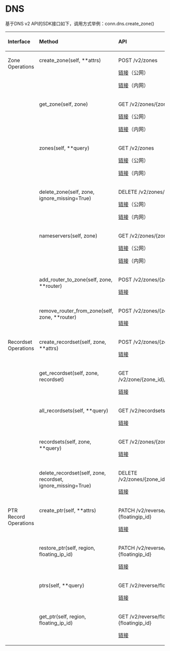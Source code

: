 # DNS<a name="sdk_12_0009"></a>

基于DNS v2 API的SDK接口如下，调用方式举例：conn.dns.create\_zone\(\)

<a name="table34008447"></a>
<table><thead align="left"><tr id="row59665636"><th class="cellrowborder" valign="top" width="25.929999999999996%" id="mcps1.1.4.1.1"><p id="p1078370"><a name="p1078370"></a><a name="p1078370"></a>Interface</p>
</th>
<th class="cellrowborder" valign="top" width="42.72%" id="mcps1.1.4.1.2"><p id="p20239120"><a name="p20239120"></a><a name="p20239120"></a>Method</p>
</th>
<th class="cellrowborder" valign="top" width="31.35%" id="mcps1.1.4.1.3"><p id="p28755990"><a name="p28755990"></a><a name="p28755990"></a>API</p>
</th>
</tr>
</thead>
<tbody><tr id="row47533853"><td class="cellrowborder" rowspan="7" valign="top" width="25.929999999999996%" headers="mcps1.1.4.1.1 "><p id="p25036876"><a name="p25036876"></a><a name="p25036876"></a>Zone Operations</p>
</td>
<td class="cellrowborder" valign="top" width="42.72%" headers="mcps1.1.4.1.2 "><p id="p23787231112751"><a name="p23787231112751"></a><a name="p23787231112751"></a>create_zone(self, **attrs)</p>
</td>
<td class="cellrowborder" valign="top" width="31.35%" headers="mcps1.1.4.1.3 "><p id="p4124230911054"><a name="p4124230911054"></a><a name="p4124230911054"></a>POST /v2/zones</p>
<p id="p13898135705610"><a name="p13898135705610"></a><a name="p13898135705610"></a><a href="https://support.huaweicloud.com/api-dns/dns_api_62001.html" target="_blank" rel="noopener noreferrer">链接</a>（公网）</p>
<p id="p2018233010402"><a name="p2018233010402"></a><a name="p2018233010402"></a><a href="https://support.huaweicloud.com/api-dns/dns_api_63002.html" target="_blank" rel="noopener noreferrer">链接</a>（内网）</p>
</td>
</tr>
<tr id="row61373038"><td class="cellrowborder" valign="top" headers="mcps1.1.4.1.1 "><p id="p49305737112751"><a name="p49305737112751"></a><a name="p49305737112751"></a>get_zone(self, zone)</p>
</td>
<td class="cellrowborder" valign="top" headers="mcps1.1.4.1.2 "><p id="p15318330"><a name="p15318330"></a><a name="p15318330"></a>GET /v2/zones/{zone_id}</p>
<p id="p4980239195718"><a name="p4980239195718"></a><a name="p4980239195718"></a><a href="https://support.huaweicloud.com/api-dns/dns_api_62002.html" target="_blank" rel="noopener noreferrer">链接</a>（公网）</p>
<p id="p7893185912409"><a name="p7893185912409"></a><a name="p7893185912409"></a><a href="https://support.huaweicloud.com/api-dns/dns_api_63005.html" target="_blank" rel="noopener noreferrer">链接</a>（内网）</p>
</td>
</tr>
<tr id="row3647249"><td class="cellrowborder" valign="top" headers="mcps1.1.4.1.1 "><p id="p42230846112751"><a name="p42230846112751"></a><a name="p42230846112751"></a>zones(self, **query)</p>
</td>
<td class="cellrowborder" valign="top" headers="mcps1.1.4.1.2 "><p id="p38847270"><a name="p38847270"></a><a name="p38847270"></a>GET /v2/zones</p>
<p id="p838455719575"><a name="p838455719575"></a><a name="p838455719575"></a><a href="https://support.huaweicloud.com/api-dns/dns_api_62003.html" target="_blank" rel="noopener noreferrer">链接</a>（公网）</p>
<p id="p55801020104117"><a name="p55801020104117"></a><a name="p55801020104117"></a><a href="https://support.huaweicloud.com/api-dns/dns_api_63006.html" target="_blank" rel="noopener noreferrer">链接</a>（内网）</p>
</td>
</tr>
<tr id="row14081115"><td class="cellrowborder" valign="top" headers="mcps1.1.4.1.1 "><p id="p27568838112751"><a name="p27568838112751"></a><a name="p27568838112751"></a>delete_zone(self, zone, ignore_missing=True)</p>
</td>
<td class="cellrowborder" valign="top" headers="mcps1.1.4.1.2 "><p id="p44403789"><a name="p44403789"></a><a name="p44403789"></a>DELETE /v2/zones/{zone_id}</p>
<p id="p194660185813"><a name="p194660185813"></a><a name="p194660185813"></a><a href="https://support.huaweicloud.com/api-dns/dns_api_62005.html" target="_blank" rel="noopener noreferrer">链接</a>（公网）</p>
<p id="p630814914412"><a name="p630814914412"></a><a name="p630814914412"></a><a href="https://support.huaweicloud.com/api-dns/dns_api_63008.html" target="_blank" rel="noopener noreferrer">链接</a>（内网）</p>
</td>
</tr>
<tr id="row64089786"><td class="cellrowborder" valign="top" headers="mcps1.1.4.1.1 "><p id="p35802542112751"><a name="p35802542112751"></a><a name="p35802542112751"></a>nameservers(self, zone)</p>
</td>
<td class="cellrowborder" valign="top" headers="mcps1.1.4.1.2 "><p id="p56055356"><a name="p56055356"></a><a name="p56055356"></a>GET /v2/zones/{zone_id}/nameservers</p>
<p id="p16802128155813"><a name="p16802128155813"></a><a name="p16802128155813"></a><a href="https://support.huaweicloud.com/api-dns/dns_api_62004.html" target="_blank" rel="noopener noreferrer">链接</a>（公网）</p>
<p id="p127851352114117"><a name="p127851352114117"></a><a name="p127851352114117"></a><a href="https://support.huaweicloud.com/api-dns/dns_api_63007.html" target="_blank" rel="noopener noreferrer">链接</a>（内网）</p>
</td>
</tr>
<tr id="row46356111741"><td class="cellrowborder" valign="top" headers="mcps1.1.4.1.1 "><p id="p65782031112751"><a name="p65782031112751"></a><a name="p65782031112751"></a>add_router_to_zone(self, zone, **router)</p>
</td>
<td class="cellrowborder" valign="top" headers="mcps1.1.4.1.2 "><p id="p6751147111741"><a name="p6751147111741"></a><a name="p6751147111741"></a>POST /v2/zones/{zone_id}/associaterouter</p>
<p id="p1772169105911"><a name="p1772169105911"></a><a name="p1772169105911"></a><a href="https://support.huaweicloud.com/api-dns/dns_api_63003.html" target="_blank" rel="noopener noreferrer">链接</a></p>
</td>
</tr>
<tr id="row6274943111746"><td class="cellrowborder" valign="top" headers="mcps1.1.4.1.1 "><p id="p18759494112751"><a name="p18759494112751"></a><a name="p18759494112751"></a>remove_router_from_zone(self, zone, **router)</p>
</td>
<td class="cellrowborder" valign="top" headers="mcps1.1.4.1.2 "><p id="p55688597111746"><a name="p55688597111746"></a><a name="p55688597111746"></a>POST /v2/zones/{zone_id}/disassociaterouter</p>
<p id="p695661111591"><a name="p695661111591"></a><a name="p695661111591"></a><a href="https://support.huaweicloud.com/api-dns/dns_api_63004.html" target="_blank" rel="noopener noreferrer">链接</a></p>
</td>
</tr>
<tr id="row20314447"><td class="cellrowborder" rowspan="5" valign="top" width="25.929999999999996%" headers="mcps1.1.4.1.1 "><p id="p34857543"><a name="p34857543"></a><a name="p34857543"></a>Recordset Operations</p>
</td>
<td class="cellrowborder" valign="top" width="42.72%" headers="mcps1.1.4.1.2 "><p id="p53698236112751"><a name="p53698236112751"></a><a name="p53698236112751"></a>create_recordset(self, zone, **attrs)</p>
</td>
<td class="cellrowborder" valign="top" width="31.35%" headers="mcps1.1.4.1.3 "><p id="p60441935"><a name="p60441935"></a><a name="p60441935"></a>POST /v2/zones/{zone_id}/recordsets</p>
<p id="p136791114175919"><a name="p136791114175919"></a><a name="p136791114175919"></a><a href="https://support.huaweicloud.com/api-dns/dns_api_64001.html" target="_blank" rel="noopener noreferrer">链接</a></p>
</td>
</tr>
<tr id="row55322531111735"><td class="cellrowborder" valign="top" headers="mcps1.1.4.1.1 "><p id="p49002911112751"><a name="p49002911112751"></a><a name="p49002911112751"></a>get_recordset(self, zone, recordset)</p>
</td>
<td class="cellrowborder" valign="top" headers="mcps1.1.4.1.2 "><p id="p46393492111735"><a name="p46393492111735"></a><a name="p46393492111735"></a>GET /v2/zone/{zone_id}/recordsets/{recordset_id}</p>
<p id="p5940141613596"><a name="p5940141613596"></a><a name="p5940141613596"></a><a href="https://support.huaweicloud.com/api-dns/dns_api_64002.html" target="_blank" rel="noopener noreferrer">链接</a></p>
</td>
</tr>
<tr id="row7106508"><td class="cellrowborder" valign="top" headers="mcps1.1.4.1.1 "><p id="p25171878112751"><a name="p25171878112751"></a><a name="p25171878112751"></a>all_recordsets(self, **query)</p>
</td>
<td class="cellrowborder" valign="top" headers="mcps1.1.4.1.2 "><p id="p52250665"><a name="p52250665"></a><a name="p52250665"></a>GET /v2/recordsets</p>
<p id="p83991199597"><a name="p83991199597"></a><a name="p83991199597"></a><a href="https://support.huaweicloud.com/api-dns/dns_api_64003.html" target="_blank" rel="noopener noreferrer">链接</a></p>
</td>
</tr>
<tr id="row493939"><td class="cellrowborder" valign="top" headers="mcps1.1.4.1.1 "><p id="p63375825112751"><a name="p63375825112751"></a><a name="p63375825112751"></a>recordsets(self, zone, **query)</p>
</td>
<td class="cellrowborder" valign="top" headers="mcps1.1.4.1.2 "><p id="p19513753"><a name="p19513753"></a><a name="p19513753"></a>GET /v2/zones/{zone_id}/recordsets</p>
<p id="p7441142120595"><a name="p7441142120595"></a><a name="p7441142120595"></a><a href="https://support.huaweicloud.com/api-dns/dns_api_64004.html" target="_blank" rel="noopener noreferrer">链接</a></p>
</td>
</tr>
<tr id="row41406050"><td class="cellrowborder" valign="top" headers="mcps1.1.4.1.1 "><p id="p24995877112751"><a name="p24995877112751"></a><a name="p24995877112751"></a>delete_recordset(self, zone, recordset, ignore_missing=True)</p>
</td>
<td class="cellrowborder" valign="top" headers="mcps1.1.4.1.2 "><p id="p8414436"><a name="p8414436"></a><a name="p8414436"></a>DELETE /v2/zones/{zone_id}/recordsets/{recordset_id}</p>
<p id="p203731125195910"><a name="p203731125195910"></a><a name="p203731125195910"></a><a href="https://support.huaweicloud.com/api-dns/dns_api_64005.html" target="_blank" rel="noopener noreferrer">链接</a></p>
</td>
</tr>
<tr id="row8621060"><td class="cellrowborder" rowspan="4" valign="top" width="25.929999999999996%" headers="mcps1.1.4.1.1 "><p id="p27217289"><a name="p27217289"></a><a name="p27217289"></a>PTR Record Operations</p>
</td>
<td class="cellrowborder" valign="top" width="42.72%" headers="mcps1.1.4.1.2 "><p id="p14459250112751"><a name="p14459250112751"></a><a name="p14459250112751"></a>create_ptr(self, **attrs)</p>
</td>
<td class="cellrowborder" valign="top" width="31.35%" headers="mcps1.1.4.1.3 "><p id="p5860594711258"><a name="p5860594711258"></a><a name="p5860594711258"></a>PATCH /v2/reverse/floatingips/{region}:{floatingip_id}</p>
<p id="p660583075914"><a name="p660583075914"></a><a name="p660583075914"></a><a href="https://support.huaweicloud.com/api-dns/dns_api_66002.html" target="_blank" rel="noopener noreferrer">链接</a></p>
</td>
</tr>
<tr id="row30668413"><td class="cellrowborder" valign="top" headers="mcps1.1.4.1.1 "><p id="p21122320112751"><a name="p21122320112751"></a><a name="p21122320112751"></a>restore_ptr(self, region, floating_ip_id)</p>
</td>
<td class="cellrowborder" valign="top" headers="mcps1.1.4.1.2 "><p id="p3017953511258"><a name="p3017953511258"></a><a name="p3017953511258"></a>PATCH /v2/reverse/floatingips/{region}:{floatingip_id}</p>
<p id="p4251163312592"><a name="p4251163312592"></a><a name="p4251163312592"></a><a href="https://support.huaweicloud.com/api-dns/dns_api_66005.html" target="_blank" rel="noopener noreferrer">链接</a></p>
</td>
</tr>
<tr id="row6466753"><td class="cellrowborder" valign="top" headers="mcps1.1.4.1.1 "><p id="p33615517112751"><a name="p33615517112751"></a><a name="p33615517112751"></a>ptrs(self, **query)</p>
</td>
<td class="cellrowborder" valign="top" headers="mcps1.1.4.1.2 "><p id="p3759833711258"><a name="p3759833711258"></a><a name="p3759833711258"></a>GET /v2/reverse/floatingips</p>
<p id="p243863795910"><a name="p243863795910"></a><a name="p243863795910"></a><a href="https://support.huaweicloud.com/api-dns/dns_api_66004.html" target="_blank" rel="noopener noreferrer">链接</a></p>
</td>
</tr>
<tr id="row5908907"><td class="cellrowborder" valign="top" headers="mcps1.1.4.1.1 "><p id="p44194752112751"><a name="p44194752112751"></a><a name="p44194752112751"></a>get_ptr(self, region, floating_ip_id)</p>
</td>
<td class="cellrowborder" valign="top" headers="mcps1.1.4.1.2 "><p id="p3728940811258"><a name="p3728940811258"></a><a name="p3728940811258"></a>GET /v2/reverse/floatingips/{region}:{floatingip_id}</p>
<p id="p263611398598"><a name="p263611398598"></a><a name="p263611398598"></a><a href="https://support.huaweicloud.com/api-dns/dns_api_66003.html" target="_blank" rel="noopener noreferrer">链接</a></p>
</td>
</tr>
</tbody>
</table>

